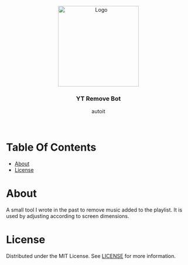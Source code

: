 <p align="center">
  <a href="#">
    <img src="https://raw.githubusercontent.com/EW-EndWall/yt-remove-bot/main/icon/icon.ico" alt="Logo" width="220" height="auto">
  </a>

  <h3 align="center">
     YT Remove Bot
  </h3>

  <p align="center">
    autoit
    <br /><br /><br />
  </p>
</p>

# Table Of Contents

- [About](#about)
- [License](#license)

# About

A small tool I wrote in the past to remove music added to the playlist. It is used by adjusting according to screen dimensions.

# License

Distributed under the MIT License. See [LICENSE](https://github.com/EW-EndWall/yt-remove-bot/blob/main/LICENSE) for more information.
